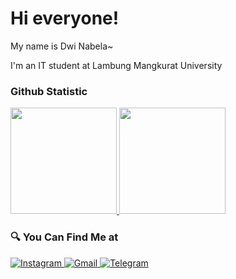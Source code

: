 # Hi everyone!
My name is Dwi Nabela~

I'm an IT student at Lambung Mangkurat University
 
### Github Statistic
<p align="left">
<a href="https://github.com/dwinabelaa">
  <img height="170em" src="https://github-readme-stats-eight-theta.vercel.app/api?username=dwinabelaa&show_icons=true&theme=algolia&include_all_commits=true&count_private=true"/>
  <img height="170em" src="https://github-readme-stats-eight-theta.vercel.app/api/top-langs/?username=dwinabelaa&layout=compact&langs_count=8&theme=algolia"/>
</a>
</p>

### 🔍 You Can Find Me at 
<p> 
  <a href="https://www.instagram.com/dwinabelaa_/" target="_blank">
    <img alt="Instagram" src="https://img.shields.io/badge/instagram-%23E4405F.svg?&style=for-the-badge&logo=instagram&logoColor=white" />
  </a> 
  <a href="https://dwinabela0910@gmail.com/" target="_blank">
    <img alt="Gmail" src="https://img.shields.io/badge/Gmail-D14836?style=for-the-badge&logo=gmail&logoColor=white" />
  </a>
  <a href="https://t.me/dwinabela/" target="_blank">
    <img alt="Telegram" src="https://img.shields.io/badge/Telegram-2CA5E0?style=for-the-badge&logo=telegram&logoColor=white" />
  </a> 
</p>
